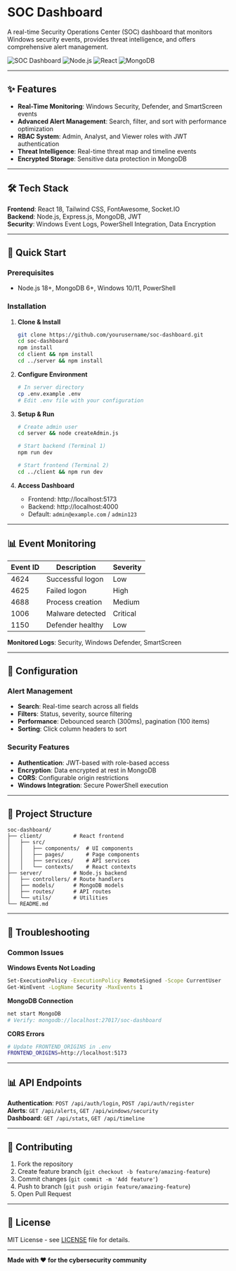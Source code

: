 # SOC Dashboard

A real-time Security Operations Center (SOC) dashboard that monitors Windows security events, provides threat intelligence, and offers comprehensive alert management.

![SOC Dashboard](https://img.shields.io/badge/Status-Active-brightgreen)
![Node.js](https://img.shields.io/badge/Node.js-18+-green)
![React](https://img.shields.io/badge/React-18+-blue)
![MongoDB](https://img.shields.io/badge/MongoDB-6+-green)

---

## ✨ Features

- **Real-Time Monitoring**: Windows Security, Defender, and SmartScreen events
- **Advanced Alert Management**: Search, filter, and sort with performance optimization
- **RBAC System**: Admin, Analyst, and Viewer roles with JWT authentication
- **Threat Intelligence**: Real-time threat map and timeline events
- **Encrypted Storage**: Sensitive data protection in MongoDB

---

## 🛠️ Tech Stack

**Frontend**: React 18, Tailwind CSS, FontAwesome, Socket.IO  
**Backend**: Node.js, Express.js, MongoDB, JWT  
**Security**: Windows Event Logs, PowerShell Integration, Data Encryption

---

## 🚀 Quick Start

### Prerequisites
- Node.js 18+, MongoDB 6+, Windows 10/11, PowerShell

### Installation

1. **Clone & Install**
   ```bash
   git clone https://github.com/yourusername/soc-dashboard.git
   cd soc-dashboard
   npm install
   cd client && npm install
   cd ../server && npm install
   ```

2. **Configure Environment**
   ```bash
   # In server directory
   cp .env.example .env
   # Edit .env file with your configuration
   ```

3. **Setup & Run**
   ```bash
   # Create admin user
   cd server && node createAdmin.js
   
   # Start backend (Terminal 1)
   npm run dev
   
   # Start frontend (Terminal 2)
   cd ../client && npm run dev
   ```

4. **Access Dashboard**
   - Frontend: http://localhost:5173
   - Backend: http://localhost:4000
   - Default: `admin@example.com` / `admin123`

---

## 📊 Event Monitoring

| Event ID | Description | Severity |
|----------|-------------|----------|
| 4624 | Successful logon | Low |
| 4625 | Failed logon | High |
| 4688 | Process creation | Medium |
| 1006 | Malware detected | Critical |
| 1150 | Defender healthy | Low |

**Monitored Logs**: Security, Windows Defender, SmartScreen

---

## 🔧 Configuration

### Alert Management
- **Search**: Real-time search across all fields
- **Filters**: Status, severity, source filtering
- **Performance**: Debounced search (300ms), pagination (100 items)
- **Sorting**: Click column headers to sort

### Security Features
- **Authentication**: JWT-based with role-based access
- **Encryption**: Data encrypted at rest in MongoDB
- **CORS**: Configurable origin restrictions
- **Windows Integration**: Secure PowerShell execution

---

## 📁 Project Structure

```
soc-dashboard/
├── client/          # React frontend
│   ├── src/
│   │   ├── components/  # UI components
│   │   ├── pages/       # Page components
│   │   ├── services/    # API services
│   │   └── contexts/    # React contexts
├── server/          # Node.js backend
│   ├── controllers/ # Route handlers
│   ├── models/      # MongoDB models
│   ├── routes/      # API routes
│   └── utils/       # Utilities
└── README.md
```

---

## 🚨 Troubleshooting

### Common Issues

**Windows Events Not Loading**
```bash
Set-ExecutionPolicy -ExecutionPolicy RemoteSigned -Scope CurrentUser
Get-WinEvent -LogName Security -MaxEvents 1
```

**MongoDB Connection**
```bash
net start MongoDB
# Verify: mongodb://localhost:27017/soc-dashboard
```

**CORS Errors**
```bash
# Update FRONTEND_ORIGINS in .env
FRONTEND_ORIGINS=http://localhost:5173
```

---

## 📊 API Endpoints

**Authentication**: `POST /api/auth/login`, `POST /api/auth/register`  
**Alerts**: `GET /api/alerts`, `GET /api/windows/security`  
**Dashboard**: `GET /api/stats`, `GET /api/timeline`

---

## 🤝 Contributing

1. Fork the repository
2. Create feature branch (`git checkout -b feature/amazing-feature`)
3. Commit changes (`git commit -m 'Add feature'`)
4. Push to branch (`git push origin feature/amazing-feature`)
5. Open Pull Request

---

## 📝 License

MIT License - see [LICENSE](LICENSE) file for details.

---

**Made with ❤️ for the cybersecurity community**
